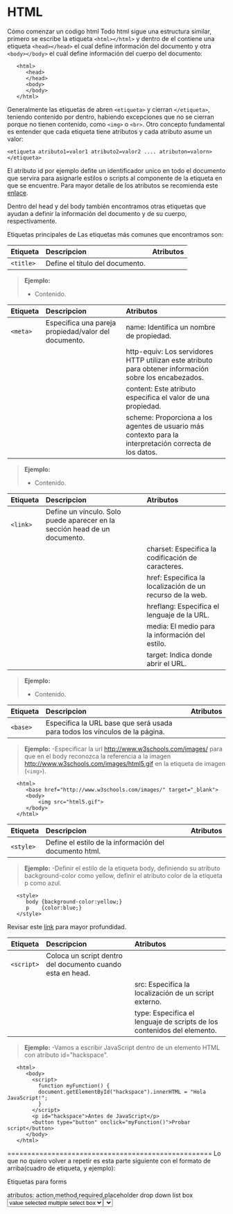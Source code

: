 # HTML

Cómo comenzar un codigo html
Todo html sigue una estructura similar, primero se escribe la etiqueta `<html></html>`  y dentro de el contiene una etiqueta `<head></head>` el cual define información del documento y otra `<body></body>` el cuál define información del cuerpo del documento: 

       <html>
          <head>
          </head>
          <body>
          </body>
       </html>

Generalmente las etiquetas de abren `<etiqueta>` y cierran `</etiqueta>`, teniendo contenido por dentro, habiendo excepciones que no se cierran porque no tienen contenido, como `<img>` o `<br>`.
Otro concepto fundamental es entender que cada etiqueta tiene atributos y cada atributo asume un valor: 

`<etiqueta atributo1=valor1 atributo2=valor2 .... atributon=valorn></etiqueta>`

El atributo id por ejemplo defite un identificador unico en todo el documento que servira para asignarle estilos o scripts al componente de la etiqueta en que se encuentre. Para mayor detalle de los atributos se recomienda este [enlace][1]. 

Dentro del head y del body también encontramos otras etiquetas que ayudan a definir la información del documento y de su cuerpo, respectivamente.

Etiquetas principales de <head></head>
Las etiquetas más comunes que encontramos son:

| Etiqueta   |      Descripcion      |  Atributos |
|------------|:----------------------|:-----------|
|`<title>`|Define el título del documento.|  |

> **Ejemplo:**
> - Contenido.

| Etiqueta   |      Descripcion      |  Atributos |
|------------|:----------------------|:-----------|
|`<meta>` |Especifica una pareja propiedad/valor del documento.|name: Identifica un nombre de propiedad.|
|||http-equiv: Los servidores HTTP utilizan este atributo para obtener información sobre los encabezados.|
|||content: Este atributo especifica el valor de una propiedad.|
|||scheme: Proporciona a los agentes de usuario más contexto para la interpretación correcta de los datos.|

> **Ejemplo:**
> - Contenido.




| Etiqueta   |      Descripcion      |  Atributos |
|------------|:----------------------|:-----------|
|`<link>`|Define un vínculo. Solo puede aparecer en la sección head de un documento.||
|||charset: Especifica la codificación de caracteres.|
|||href: Especifica la localización de un recurso de la web.|
|||hreflang: Especifica el lenguaje de la URL.|  
|||media: El medio para la información del estilo.|
|||target: Indica donde abrir el URL.|

> **Ejemplo:**
> - Contenido.




| Etiqueta   |      Descripcion      |  Atributos |
|------------|:----------------------|:-----------|
|`<base>`|Especifica la URL base que será usada para todos los vínculos de la página.||

> **Ejemplo:**
> -Especificar la url http://www.w3schools.com/images/ para que en el body reconozca la referencia a la imagen http://www.w3schools.com/images/html5.gif en la etiqueta de imagen (`<img>`).

       <html>
          <base href="http://www.w3schools.com/images/" target="_blank">
          <body>
              <img src="html5.gif">
          </body>
       </html>



| Etiqueta   |      Descripcion      |  Atributos |
|------------|:----------------------|:-----------|
|`<style>`|Define el estilo de la información del documento html.||

> **Ejemplo:**
> -Definir el estilo de la etiqueta body, definiendo su atributo background-color como yellow, definir el atributo color de la etiqueta p como azul.

       <style>
          body {background-color:yellow;}
          p    {color:blue;}
       </style>



Revisar este [link][2] para mayor profundidad. 

| Etiqueta   |      Descripcion      |  Atributos |
|------------|:----------------------|:-----------|
|`<script>`|Coloca un script dentro del documento cuando esta en head.||
|||src: Especifica la localización de un script externo.|
|||type: Especifica el lenguaje de scripts de los contenidos del elemento.|

> **Ejemplo:**
> -Vamos a escribir JavaScript dentro de un elemento HTML con atributo id="hackspace".

       <html>
          <body>
            <script>
              function myFunction() {
              document.getElementById("hackspace").innerHTML = "Hola JavaScript!";
              }
            </script>
            <p id="hackspace">Antes de JavaScript</p>
            <button type="button" onclick="myFunction()">Probar script</button>
          </body>
       </html>


[1]: https://developer.mozilla.org/en-US/docs/Web/HTML/Global_attributes
[2]: https://developer.mozilla.org/en-US/docs/Web/HTML/Element/head#See_also







===================================================
Lo que no quiero volver a repetir es esta parte siguiente con el formato de arriba(cuadro de etiqueta, y ejemplo):

Etiquetas para forms <form>
	atributos: action,method,required,placeholder
	drop down list box <select> <option> value selected
	multiple select box <select> size multiple
	<textarea>
	<input> type name size maxlength
		.password <input> type=”password” name value checked
		.radio button <input> type=’’radio” name value checked
		.checkbox <input> type=”checkbox” name value checked
		.file input box <input> type=”file”
		.submit button <input> type=”submit” name value
		.image button <input> type = “image” src
		.label <label>
		.form validation <input required=”required” />
		.date input <input type=”date” />
		.email <input type=”email” />
		.url <input type=“url” />











